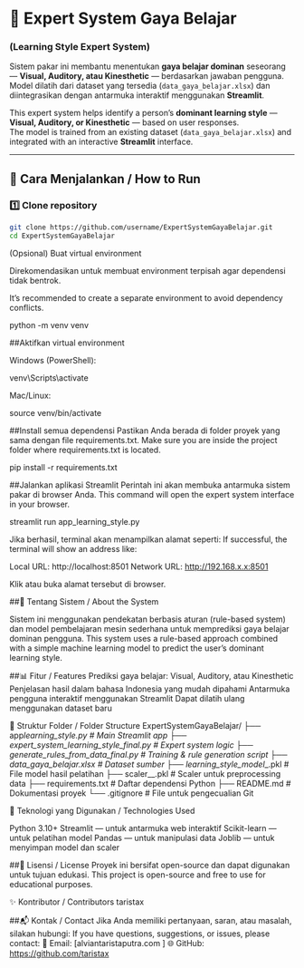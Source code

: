 # 🧩 Expert System Gaya Belajar

### (Learning Style Expert System)

Sistem pakar ini membantu menentukan **gaya belajar dominan** seseorang — **Visual, Auditory, atau Kinesthetic** — berdasarkan jawaban pengguna.  
Model dilatih dari dataset yang tersedia (`data_gaya_belajar.xlsx`) dan diintegrasikan dengan antarmuka interaktif menggunakan **Streamlit**.

This expert system helps identify a person’s **dominant learning style** — **Visual, Auditory, or Kinesthetic** — based on user responses.  
The model is trained from an existing dataset (`data_gaya_belajar.xlsx`) and integrated with an interactive **Streamlit** interface.

---

## 🚀 Cara Menjalankan / How to Run

### 1️⃣ Clone repository

```bash
git clone https://github.com/username/ExpertSystemGayaBelajar.git
cd ExpertSystemGayaBelajar
```

(Opsional) Buat virtual environment

Direkomendasikan untuk membuat environment terpisah agar dependensi tidak bentrok.

It’s recommended to create a separate environment to avoid dependency conflicts.

python -m venv venv

##Aktifkan virtual environment

Windows (PowerShell):

venv\Scripts\activate

Mac/Linux:

source venv/bin/activate

##Install semua dependensi
Pastikan Anda berada di folder proyek yang sama dengan file requirements.txt.
Make sure you are inside the project folder where requirements.txt is located.

pip install -r requirements.txt

##Jalankan aplikasi Streamlit
Perintah ini akan membuka antarmuka sistem pakar di browser Anda.
This command will open the expert system interface in your browser.

streamlit run app_learning_style.py

Jika berhasil, terminal akan menampilkan alamat seperti:
If successful, the terminal will show an address like:

Local URL: http://localhost:8501
Network URL: http://192.168.x.x:8501

Klik atau buka alamat tersebut di browser.

##🧠 Tentang Sistem / About the System

Sistem ini menggunakan pendekatan berbasis aturan (rule-based system) dan model pembelajaran mesin sederhana untuk memprediksi gaya belajar dominan pengguna.
This system uses a rule-based approach combined with a simple machine learning model to predict the user’s dominant learning style.

##📊 Fitur / Features
Prediksi gaya belajar: Visual, Auditory, atau Kinesthetic
Penjelasan hasil dalam bahasa Indonesia yang mudah dipahami
Antarmuka pengguna interaktif menggunakan Streamlit
Dapat dilatih ulang menggunakan dataset baru

📁 Struktur Folder / Folder Structure
ExpertSystemGayaBelajar/
├── app*learning_style.py # Main Streamlit app
├── expert_system_learning_style_final.py # Expert system logic
├── generate_rules_from_data_final.py # Training & rule generation script
├── data_gaya_belajar.xlsx # Dataset sumber
├── learning_style_model*\_.pkl # File model hasil pelatihan
├── scaler\_\_.pkl # Scaler untuk preprocessing data
├── requirements.txt # Daftar dependensi Python
├── README.md # Dokumentasi proyek
└── .gitignore # File untuk pengecualian Git

🧩 Teknologi yang Digunakan / Technologies Used

Python 3.10+
Streamlit — untuk antarmuka web interaktif
Scikit-learn — untuk pelatihan model
Pandas — untuk manipulasi data
Joblib — untuk menyimpan model dan scaler

##🧾 Lisensi / License
Proyek ini bersifat open-source dan dapat digunakan untuk tujuan edukasi.
This project is open-source and free to use for educational purposes.

✨ Kontributor / Contributors
taristax

##📬 Kontak / Contact
Jika Anda memiliki pertanyaan, saran, atau masalah, silakan hubungi:
If you have questions, suggestions, or issues, please contact:
📧 Email: [alviantaristaputra.com
]
🌐 GitHub: https://github.com/taristax
